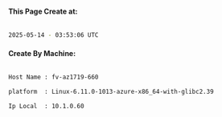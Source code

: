 
   
#### This Page Create at:

```bash

2025-05-14 - 03:53:06 UTC

```

#### Create By Machine:

```bash

Host Name : fv-az1719-660

platform  : Linux-6.11.0-1013-azure-x86_64-with-glibc2.39

Ip Local  : 10.1.0.60

```

